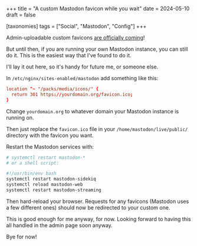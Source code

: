 +++
title = "A custom Mastodon favicon while you wait"
date = 2024-05-10
draft = false

[taxonomies]
tags = ["Social", "Mastodon", "Config"]
+++

Admin-uploadable custom favicons [are officially coming](https://github.com/mastodon/mastodon/issues/7396)!

But until then, if you are running your own Mastodon instance, you can still do it. This is the easiest way that I've found to do it.

I'll lay it out here, so it's handy for future me, or someone else.

In `/etc/nginx/sites-enabled/mastodon` add something like this:

```conf
location ^~ "/packs/media/icons/" {
  return 301 https://yourdomain.org/favicon.ico;
}
```

Change `yourdomain.org` to whatever domain your Mastodon instance is running on.

Then just replace the `favicon.ico` file in your `/home/mastodon/live/public/` directory with the favicon you want.

Restart the Mastodon services with:

```bash
# systemctl restart mastodon-*
# or a shell script:

#!/usr/bin/env bash
systemctl restart mastodon-sidekiq
systemctl reload mastodon-web
systemctl restart mastodon-streaming
```

Then hard-reload your browser. Requests for any favicons (Mastodon uses a few different ones) should now be redirected to your custom one.

This is good enough for me anyway, for now. Looking forward to having this all handled in the admin page soon anyway.

Bye for now!
